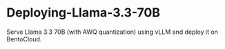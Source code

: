 # Deploying-Llama-3.3-70B
Serve Llama 3.3 70B (with AWQ quantization) using vLLM and deploy it on BentoCloud.
